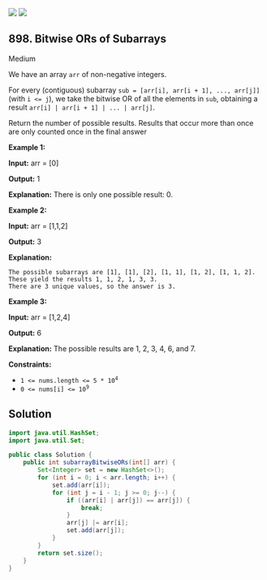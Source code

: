 [![](https://img.shields.io/github/stars/javadev/LeetCode-in-Java?label=Stars&style=flat-square)](https://github.com/javadev/LeetCode-in-Java)
[![](https://img.shields.io/github/forks/javadev/LeetCode-in-Java?label=Fork%20me%20on%20GitHub%20&style=flat-square)](https://github.com/javadev/LeetCode-in-Java/fork)

## 898\. Bitwise ORs of Subarrays

Medium

We have an array `arr` of non-negative integers.

For every (contiguous) subarray `sub = [arr[i], arr[i + 1], ..., arr[j]]` (with `i <= j`), we take the bitwise OR of all the elements in `sub`, obtaining a result `arr[i] | arr[i + 1] | ... | arr[j]`.

Return the number of possible results. Results that occur more than once are only counted once in the final answer

**Example 1:**

**Input:** arr = [0]

**Output:** 1

**Explanation:** There is only one possible result: 0. 

**Example 2:**

**Input:** arr = [1,1,2]

**Output:** 3

**Explanation:**

    The possible subarrays are [1], [1], [2], [1, 1], [1, 2], [1, 1, 2].
    These yield the results 1, 1, 2, 1, 3, 3.
    There are 3 unique values, so the answer is 3. 

**Example 3:**

**Input:** arr = [1,2,4]

**Output:** 6

**Explanation:** The possible results are 1, 2, 3, 4, 6, and 7. 

**Constraints:**

*   <code>1 <= nums.length <= 5 * 10<sup>4</sup></code>
*   <code>0 <= nums[i] <= 10<sup>9</sup></code>

## Solution

```java
import java.util.HashSet;
import java.util.Set;

public class Solution {
    public int subarrayBitwiseORs(int[] arr) {
        Set<Integer> set = new HashSet<>();
        for (int i = 0; i < arr.length; i++) {
            set.add(arr[i]);
            for (int j = i - 1; j >= 0; j--) {
                if ((arr[i] | arr[j]) == arr[j]) {
                    break;
                }
                arr[j] |= arr[i];
                set.add(arr[j]);
            }
        }
        return set.size();
    }
}
```